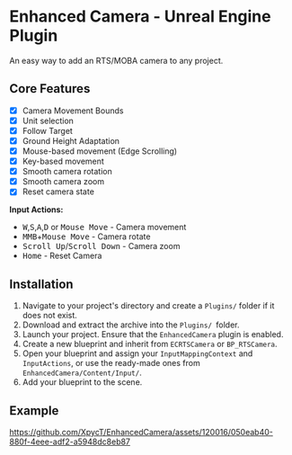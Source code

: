 # Enhanced Camera - Unreal Engine Plugin

An easy way to add an RTS/MOBA camera to any project.

## Core Features

- [x] Camera Movement Bounds
- [x] Unit selection
- [x] Follow Target
- [x] Ground Height Adaptation
- [x] Mouse-based movement (Edge Scrolling)
- [x] Key-based movement
- [x] Smooth camera rotation
- [x] Smooth camera zoom
- [x] Reset camera state

**Input Actions:**

- <kbd>W</kbd>,<kbd>S</kbd>,<kbd>A</kbd>,<kbd>D</kbd> or <kbd>Mouse Move</kbd> - Camera movement
- <kbd>MMB</kbd>+<kbd>Mouse Move</kbd> - Camera rotate
- <kbd>Scroll Up</kbd>/<kbd>Scroll Down</kbd> - Camera zoom
- <kbd>Home</kbd> - Reset Camera

## Installation

1. Navigate to your project's directory and create a `Plugins/` folder if it does not exist.
2. Download and extract the archive into the `Plugins/ `folder.
3. Launch your project. Ensure that the `EnhancedCamera` plugin is enabled.
4. Create a new blueprint and inherit from `ECRTSCamera` or `BP_RTSCamera`.
5. Open your blueprint and assign your `InputMappingContext` and `InputActions`, or use the ready-made ones from `EnhancedCamera/Content/Input/`.
6. Add your blueprint to the scene.

## Example

https://github.com/XpycT/EnhancedCamera/assets/120016/050eab40-880f-4eee-adf2-a5948dc8eb87


